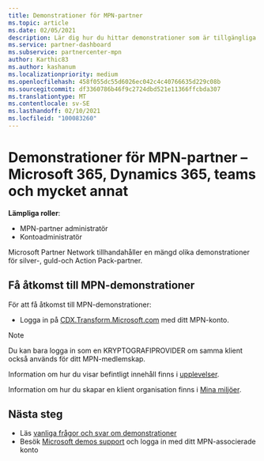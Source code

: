 ```yaml
---
title: Demonstrationer för MPN-partner
ms.topic: article
ms.date: 02/05/2021
description: Lär dig hur du hittar demonstrationer som är tillgängliga för MPN silver, guld och Action Pack partner.
ms.service: partner-dashboard
ms.subservice: partnercenter-mpn
author: Karthic83
ms.author: kashanum
ms.localizationpriority: medium
ms.openlocfilehash: 458f055dc55d6026ec042c4c40766635d229c08b
ms.sourcegitcommit: df3360786b46f9c2724dbd521e11366ffcbda307
ms.translationtype: MT
ms.contentlocale: sv-SE
ms.lasthandoff: 02/10/2021
ms.locfileid: "100083260"
---
```

# <a name="demos-for-mpn-partners--microsoft-365-dynamics-365-teams-and-more"></a>Demonstrationer för MPN-partner – Microsoft 365, Dynamics 365, teams och mycket annat

**Lämpliga roller**:

- MPN-partner administratör
- Kontoadministratör

Microsoft Partner Network tillhandahåller en mängd olika demonstrationer för silver-, guld-och Action Pack-partner.

## <a name="access-mpn-demos"></a>Få åtkomst till MPN-demonstrationer

För att få åtkomst till MPN-demonstrationer:

- Logga in på [CDX.Transform.Microsoft.com](https://cdx.transform.microsoft.com/) med ditt MPN-konto.

>[!NOTE]
>Du kan bara logga in som en KRYPTOGRAFIPROVIDER om samma klient också används för ditt MPN-medlemskap.

Information om hur du visar befintligt innehåll finns i [upplevelser](https://cdx.transform.microsoft.com/experiences).

Information om hur du skapar en klient organisation finns i [Mina miljöer](https://cdx.transform.microsoft.com/my-tenants).

## <a name="next-steps"></a>Nästa steg

- Läs [vanliga frågor och svar om demonstrationer](https://cdx.transform.microsoft.com/help/faq)
- Besök [Microsoft demos support](https://cdx.transform.microsoft.com/submit-request) och logga in med ditt MPN-associerade konto
